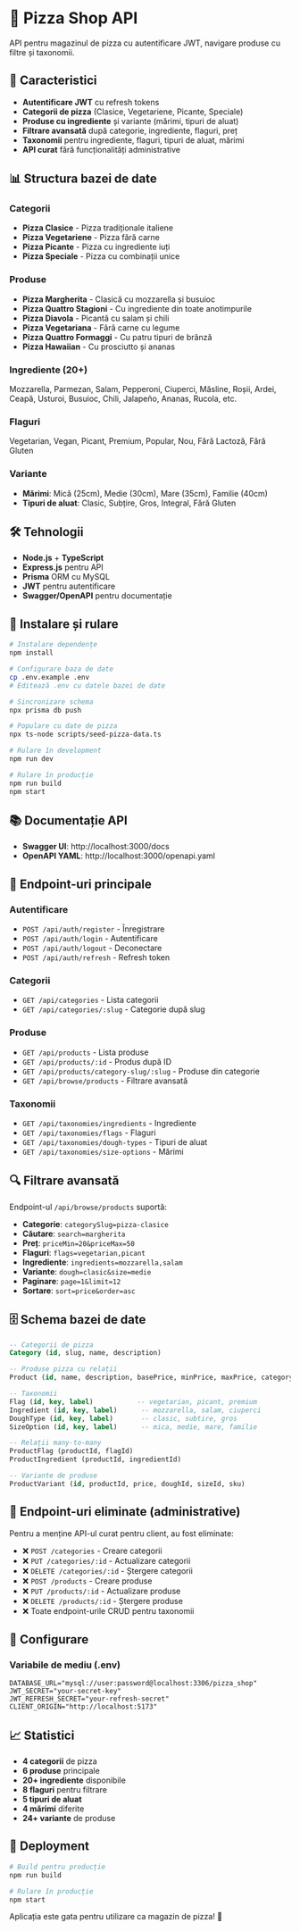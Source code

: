 # 🍕 Pizza Shop API

API pentru magazinul de pizza cu autentificare JWT, navigare produse cu filtre și taxonomii.

## 🚀 Caracteristici

- **Autentificare JWT** cu refresh tokens
- **Categorii de pizza** (Clasice, Vegetariene, Picante, Speciale)
- **Produse cu ingrediente** și variante (mărimi, tipuri de aluat)
- **Filtrare avansată** după categorie, ingrediente, flaguri, preț
- **Taxonomii** pentru ingrediente, flaguri, tipuri de aluat, mărimi
- **API curat** fără funcționalități administrative

## 📊 Structura bazei de date

### Categorii
- **Pizza Clasice** - Pizza tradiționale italiene
- **Pizza Vegetariene** - Pizza fără carne
- **Pizza Picante** - Pizza cu ingrediente iuți
- **Pizza Speciale** - Pizza cu combinații unice

### Produse
- **Pizza Margherita** - Clasică cu mozzarella și busuioc
- **Pizza Quattro Stagioni** - Cu ingrediente din toate anotimpurile
- **Pizza Diavola** - Picantă cu salam și chili
- **Pizza Vegetariana** - Fără carne cu legume
- **Pizza Quattro Formaggi** - Cu patru tipuri de brânză
- **Pizza Hawaiian** - Cu prosciutto și ananas

### Ingrediente (20+)
Mozzarella, Parmezan, Salam, Pepperoni, Ciuperci, Măsline, Roșii, Ardei, Ceapă, Usturoi, Busuioc, Chili, Jalapeño, Ananas, Rucola, etc.

### Flaguri
Vegetarian, Vegan, Picant, Premium, Popular, Nou, Fără Lactoză, Fără Gluten

### Variante
- **Mărimi**: Mică (25cm), Medie (30cm), Mare (35cm), Familie (40cm)
- **Tipuri de aluat**: Clasic, Subțire, Gros, Integral, Fără Gluten

## 🛠️ Tehnologii

- **Node.js** + **TypeScript**
- **Express.js** pentru API
- **Prisma** ORM cu MySQL
- **JWT** pentru autentificare
- **Swagger/OpenAPI** pentru documentație

## 🚀 Instalare și rulare

```bash
# Instalare dependențe
npm install

# Configurare baza de date
cp .env.example .env
# Editează .env cu datele bazei de date

# Sincronizare schema
npx prisma db push

# Populare cu date de pizza
npx ts-node scripts/seed-pizza-data.ts

# Rulare în development
npm run dev

# Rulare în producție
npm run build
npm start
```

## 📚 Documentație API

- **Swagger UI**: http://localhost:3000/docs
- **OpenAPI YAML**: http://localhost:3000/openapi.yaml

## 🔗 Endpoint-uri principale

### Autentificare
- `POST /api/auth/register` - Înregistrare
- `POST /api/auth/login` - Autentificare
- `POST /api/auth/logout` - Deconectare
- `POST /api/auth/refresh` - Refresh token

### Categorii
- `GET /api/categories` - Lista categorii
- `GET /api/categories/:slug` - Categorie după slug

### Produse
- `GET /api/products` - Lista produse
- `GET /api/products/:id` - Produs după ID
- `GET /api/products/category-slug/:slug` - Produse din categorie
- `GET /api/browse/products` - Filtrare avansată

### Taxonomii
- `GET /api/taxonomies/ingredients` - Ingrediente
- `GET /api/taxonomies/flags` - Flaguri
- `GET /api/taxonomies/dough-types` - Tipuri de aluat
- `GET /api/taxonomies/size-options` - Mărimi

## 🔍 Filtrare avansată

Endpoint-ul `/api/browse/products` suportă:

- **Categorie**: `categorySlug=pizza-clasice`
- **Căutare**: `search=margherita`
- **Preț**: `priceMin=20&priceMax=50`
- **Flaguri**: `flags=vegetarian,picant`
- **Ingrediente**: `ingredients=mozzarella,salam`
- **Variante**: `dough=clasic&size=medie`
- **Paginare**: `page=1&limit=12`
- **Sortare**: `sort=price&order=asc`

## 🗄️ Schema bazei de date

```sql
-- Categorii de pizza
Category (id, slug, name, description)

-- Produse pizza cu relații
Product (id, name, description, basePrice, minPrice, maxPrice, categoryId, ...)

-- Taxonomii
Flag (id, key, label)           -- vegetarian, picant, premium
Ingredient (id, key, label)      -- mozzarella, salam, ciuperci
DoughType (id, key, label)       -- clasic, subtire, gros
SizeOption (id, key, label)      -- mica, medie, mare, familie

-- Relații many-to-many
ProductFlag (productId, flagId)
ProductIngredient (productId, ingredientId)

-- Variante de produse
ProductVariant (id, productId, price, doughId, sizeId, sku)
```

## 🎯 Endpoint-uri eliminate (administrative)

Pentru a menține API-ul curat pentru client, au fost eliminate:

- ❌ `POST /categories` - Creare categorii
- ❌ `PUT /categories/:id` - Actualizare categorii
- ❌ `DELETE /categories/:id` - Ștergere categorii
- ❌ `POST /products` - Creare produse
- ❌ `PUT /products/:id` - Actualizare produse
- ❌ `DELETE /products/:id` - Ștergere produse
- ❌ Toate endpoint-urile CRUD pentru taxonomii

## 🔧 Configurare

### Variabile de mediu (.env)

```env
DATABASE_URL="mysql://user:password@localhost:3306/pizza_shop"
JWT_SECRET="your-secret-key"
JWT_REFRESH_SECRET="your-refresh-secret"
CLIENT_ORIGIN="http://localhost:5173"
```

## 📈 Statistici

- **4 categorii** de pizza
- **6 produse** principale
- **20+ ingrediente** disponibile
- **8 flaguri** pentru filtrare
- **5 tipuri de aluat**
- **4 mărimi** diferite
- **24+ variante** de produse

## 🚀 Deployment

```bash
# Build pentru producție
npm run build

# Rulare în producție
npm start
```

Aplicația este gata pentru utilizare ca magazin de pizza! 🍕